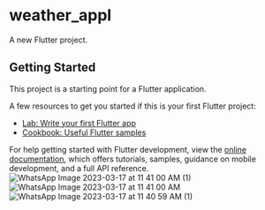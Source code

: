 # weather_appl

A new Flutter project.

## Getting Started

This project is a starting point for a Flutter application.

A few resources to get you started if this is your first Flutter project:

- [Lab: Write your first Flutter app](https://docs.flutter.dev/get-started/codelab)
- [Cookbook: Useful Flutter samples](https://docs.flutter.dev/cookbook)

For help getting started with Flutter development, view the
[online documentation](https://docs.flutter.dev/), which offers tutorials,
samples, guidance on mobile development, and a full API reference.
![WhatsApp Image 2023-03-17 at 11 41 00 AM (1)](https://user-images.githubusercontent.com/62253501/225826640-b0cf17b0-93c7-42fd-9741-d9a4827608ef.jpeg)
![WhatsApp Image 2023-03-17 at 11 41 00 AM](https://user-images.githubusercontent.com/62253501/225826796-f3d0a784-9949-4d4f-812b-1b51c43857e3.jpeg)
![WhatsApp Image 2023-03-17 at 11 40 59 AM (1)](https://user-images.githubusercontent.com/62253501/225826922-7072caef-c8f2-41f4-a699-159f88c7635b.jpeg)
